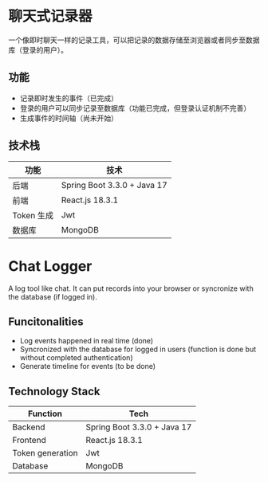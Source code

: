 # 聊天式记录器

一个像即时聊天一样的记录工具，可以把记录的数据存储至浏览器或者同步至数据库（登录的用户）。

## 功能

* 记录即时发生的事件（已完成）
* 登录的用户可以同步记录至数据库（功能已完成，但登录认证机制不完善）
* 生成事件的时间轴（尚未开始）

## 技术栈

| 功能 | 技术 |
| - | - |
| 后端 | Spring Boot 3.3.0 + Java 17 |
| 前端 | React.js 18.3.1 |
| Token 生成 | Jwt  |
| 数据库 | MongoDB |

# Chat Logger

A log tool like chat. It can put records into your browser or syncronize with the database (if logged in). 

## Funcitonalities

* Log events happened in real time (done)
* Syncronized with the database for logged in users (function is done but without completed authentication)
* Generate timeline for events (to be done)

## Technology Stack

| Function | Tech |
| - | - |
| Backend | Spring Boot 3.3.0 + Java 17 |
| Frontend | React.js 18.3.1 |
| Token generation | Jwt  |
| Database | MongoDB |
